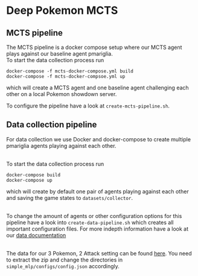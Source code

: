 # Deep Pokemon MCTS

## MCTS pipeline

The MCTS pipeline is a docker compose setup where
our MCTS agent plays against our baseline agent
pmariglia. <br>
To start the data collection process run
```
docker-compose -f mcts-docker-compose.yml build
docker-compose -f mcts-docker-compsoe.yml up
```
which will create a MCTS agent and one baseline
agent challenging each other on a local Pokemon
showdown server. <br>

To configure the pipeline have a look at `create-mcts-pipeline.sh`.


## Data collection pipeline

For data collection we use Docker and docker-compose
to create multiple pmariglia agents playing against
each other. <br><br>

To start the data collection process run
```
docker-compose build
docker-compose up
```
which will create by default one pair of agents
playing against each other and saving the game states
to `datasets/collector`. <br><br>

To change the amount of agents or other configuration
options for this pipeline have a look into `create-data-pipeline.sh`
which creates all important configuration files.
For more indepth information have a look at our [data documentation](./doc/data.md) <br><br>

The data for our 3 Pokemon, 2 Attack setting can be found [here](https://drive.google.com/file/d/1w-p0EcoAz1jilWVLY4zx-RAOws7qGUnd/view?usp=sharing). You need
to extract the zip and change the directories in `simple_mlp/configs/config.json`
accordingly.
